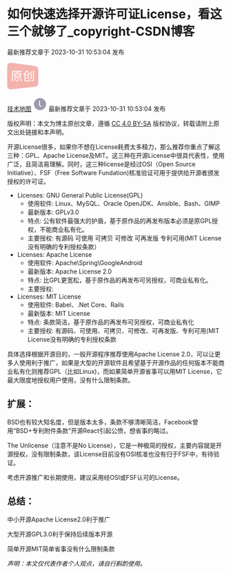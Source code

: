 # 如何快速选择开源许可证License，看这三个就够了_copyright-CSDN博客
最新推荐文章于 2023-10-31 10:53:04 发布

![](关于git选license.assets/original.png)

[技术地图](https://blog.csdn.net/CatherineJChen "技术地图") ![](关于git选license.assets/newCurrentTime2.png) 最新推荐文章于 2023-10-31 10:53:04 发布

版权声明：本文为博主原创文章，遵循 [CC 4.0 BY-SA](http://creativecommons.org/licenses/by-sa/4.0/) 版权协议，转载请附上原文出处链接和本声明。

开源License很多，如果你不想在License耗费太多精力，那么推荐你重点了解这三种：GPL、Apache License及MIT。这三种在开源License中很具代表性，使用广泛，且简洁易理解。同时，这三种license是经过OSI（Open Source Initiative）、FSF（Free Software Fundation)核准验证可用于提供给开源者颁发授权的许可证。



* Licenses: GNU General Public License(GPL)
  * 使用软件: Linux、MySQL、Oracle OpenJDK、Ansible、Bash、GIMP
  * 最新版本: GPLv3.0
  * 特点: 公有软件最强大的护盾，基于原作品的再发布版本必须是原GPL授权，不能商业私有化。
  * 主要授权: 有源码 可使用 可拷贝 可修改 可再发版 专利可用(MIT License没有明确的专利授权条款）
* Licenses: Apache License
  * 使用软件: Apache\Spring\GoogleAndroid
  * 最新版本: Apache License 2.0
  * 特点: 比GPL更宽松，基于原作品的再发布可另授权，可商业私有化。
  * 主要授权: 
* Licenses: MIT License
  * 使用软件: Babel、.Net Core、Rails
  * 最新版本: MIT License
  * 特点: 条款简洁，基于原作品的再发布可另授权，可商业私有化
  * 主要授权: 有源码、可使用、可拷贝、可修改、可再发版、专利可用(MIT License没有明确的专利授权条款


具体选择根据开源目的，一般开源程序推荐使用Apache License 2.0，可以让更多人使用利于推广，如果是大型的开源软件且希望基于开源作品的任何版本不能商业私有化则推荐GPL（比如Linux)，而如果简单开源省事可以用MIT License，它最大限度地授权用户使用，没有什么限制条款。

扩展：
---

BSD也有较大知名度，但是版本太多，条款不够清晰简洁，Facebook曾用“BSD+专利附件条款”开源React引起公愤，想省事的略过。

The Unlicense（注意不是No License），它是一种极简的授权，主要内容就是开源授权，没有限制条款，该License目前没有OSI核准也没有归于FSF中，有待验证。

考虑开源推广和长期使用，建议采用经OSI或FSF认可的License。

总结：
---

中小开源Apache License2.0利于推广

大型开源GPL3.0利于保持后续版本开源

简单开源MIT简单省事没有什么限制条款

_声明：本文仅代表作者个人观点，请自行斟酌使用。_